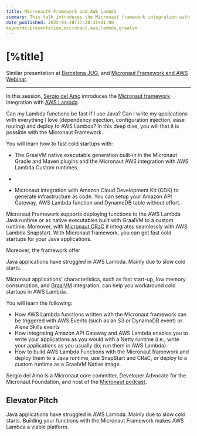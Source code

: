 ```yaml
---
title: Micronaut® Framework and AWS Lambda
summary: This talk introduces the Micronaut framework integration with AWS Lambda.
date_published: 2022-01-28T17:28:31+01:00
keywords:presentation,micronaut,aws,lambda,graalvm
---
```


# [%title]

Similar presentation at [Barcelona JUG](https://www.youtube.com/watch?v=S3qYOVNaKS8&t=195s), and [Micronaut Framework and AWS Webinar](https://sergiodelamo.com/blog/combining-micronaut-framework-and-aws.html).

---

In this session, [Sergio del Amo](https://sergiodelamo.com) introduces the [Micronaut framework](https://micronaut.io) integration with [AWS Lambda](https://aws.amazon.com/lambda/). 

Can my Lambda functions be fast if I use Java? Can I write my applications with everything I love (dependency injection, configuration injection, ease routing) and deploy to AWS Lambda? In this deep dive, you will that it is possible with the Micronaut Framework.  

You will learn how to fast cold startups with:

- The GraalVM native executable generation built-in in the Micronaut Gradle and Maven plugins and the Micronaut AWS integration with AWS Lambda Custom runtimes.  

- 
- Micronaut integration with Amazon Cloud Development Kit (CDK) to generate infrastructure as code. You can setup your Amazon API Gateway, AWS Lambda function and DynamoDB table without effort.  

Micronaut Framework supports deploying functions to the AWS Lambda Java runtime or as native executables built with GraalVM to a custom runtime. 
Moreover, with [Micronaut CRaC](https://micronaut-projects.github.io/micronaut-crac/latest/guide/) it integrates seamlessly with AWS Lambda Snapstart. With Micronaut framework, you can get fast cold startups for your Java applications.

Moreover, the framework offer

Java applications have struggled in AWS Lambda. Mainly due to slow cold starts.

Micronaut applications' characteristics, such as fast start-up, low memory consumption, and [GraalVM](https://www.graalvm.org) integration, can help you workaround cold startups in AWS Lambda.

You will learn the following: 

- How AWS Lambda functions written with the Micronaut framework can be triggered with AWS Events (such as an S3 or DynamoDB event) or Alexa Skills events
- How integrating Amazon API Gateway and AWS Lambda enables you to write your applications as you would with a Netty runtime (i.e., write your applications as you usually do; run them in AWS Lambda)
- How to build AWS Lambda Functions with the Micronaut framework and deploy them to a Java runtime, use SnapStart and CRaC, or deploy to a custom runtime as a GraalVM Native image. 

Sergio del Amo is a Micronaut core committer,  Developer Advocate for the Micronaut Foundation, and host of the [Micronaut podcast](https://micronautpodcast.com).

## Elevator Pitch 

Java applications have struggled in AWS Lambda. Mainly due to slow cold starts. Building your functions with the Micronaut Framework makes AWS Lambda a viable platform. 